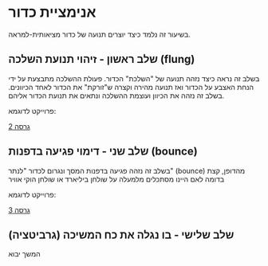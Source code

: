 # אנימציית כדור

בשיעור זה נלמד כיצד יוצרים תנועה של כדור מציאותית-למראה. 

## שלב ראשון - זיהוי תנועת השלכה (flung)

בשלב זה נראה כיצד נזהה תנועה של "השלכת" הכדור. פעולת ההשלכה מתבצעת על ידי הנחת האצבע על הכדור ואז תנועה מהירה וקצרה ש"זורקת" את הכדור לאחד הכיוונים. בשלב זה נזהה את הכיוון ועוצמת ההשלכה ונתאים את תנועת הכדור אליהם. 

פרוייקט לדוגמא:

[גרסה 2](https://github.com/weiss-gal/tefen/blob/main/2024_2025/8th_grade/lessons/03_play_ball/play_ball2.aia)


## שלב שני - דימוי פגיעה בדפנות (bounce)

בשלב זה נזהה פגיעה בדפנות המסך ונגרום לכדור "לנתר" (bounce) מהדופן, קצת בדומה לאם היינו מסתכלים מלמעלה על שולחן ביליארד או שולחן הוקי אוויר

פרוייקט לדוגמא:

[גרסה 3](https://github.com/weiss-gal/tefen/blob/main/2024_2025/8th_grade/lessons/03_play_ball/play_ball3.aia)

## שלב שלישי - בו נגלה את כח המשיכה (גרביטציה)

המשך יבוא
